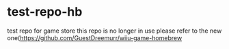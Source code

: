 # test-repo-hb
test repo for game store
this repo is no longer in use please refer to the new one(https://github.com/GuestDreemurr/wiiu-game-homebrew
